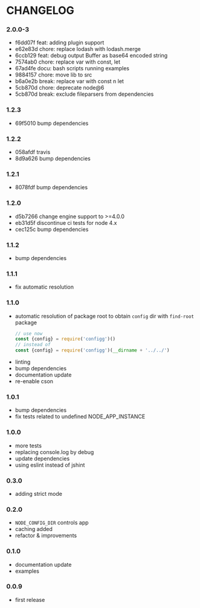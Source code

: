 # CHANGELOG

### 2.0.0-3

- f6dd07f feat: adding plugin support
- e62e83d chore: replace lodash with lodash.merge
- 6ccb129 feat: debug output Buffer as base64 encoded string
- 7574ab0 chore: replace var with const, let
- 67ad4fe docu: bash scripts running examples
- 9884157 chore: move lib to src
- b6a0e2b break: replace var with const n let
- 5cb870d chore: deprecate node@6
- 5cb870d break: exclude fileparsers from dependencies

### 1.2.3

- 69f5010 bump dependencies

### 1.2.2

- 058afdf travis
- 8d9a626 bump dependencies

### 1.2.1

- 8078fdf bump dependencies

### 1.2.0

- d5b7266 change engine support to >=4.0.0
- eb31d5f discontinue ci tests for node 4.x
- cec125c bump dependencies

### 1.1.2

- bump dependencies

### 1.1.1

- fix automatic resolution

### 1.1.0

- automatic resolution of package root to obtain `config` dir with `find-root` package
  ```js
  // use now
  const {config} = require('configg')()
  // instead of
  const {config} = require('configg')(__dirname + '../../')
  ```
- linting
- bump dependencies
- documentation update
- re-enable cson

### 1.0.1

- bump dependencies
- fix tests related to undefined NODE_APP_INSTANCE

### 1.0.0

- more tests
- replacing console.log by debug
- update dependencies
- using eslint instead of jshint

### 0.3.0

- adding strict mode

### 0.2.0

- `NODE_CONFIG_DIR` controls app
- caching added
- refactor & improvements

### 0.1.0

- documentation update
- examples

### 0.0.9

- first release
